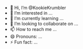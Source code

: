 - 👋 Hi, I’m @KookieKrumbler
- 👀 I’m interested in ...
- 🌱 I’m currently learning ...
- 💞️ I’m looking to collaborate on ...
- 📫 How to reach me ...
- 😄 Pronouns: ...
- ⚡ Fun fact: ...

<!---
KookieKrumbler/KookieKrumbler is a ✨ special ✨ repository because its `README.md` (this file) appears on your GitHub profile.
You can click the Preview link to take a look at your changes.
--->
